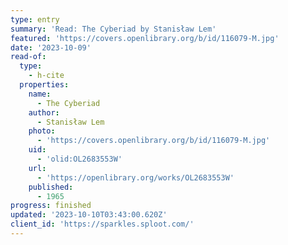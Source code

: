 ```yaml
---
type: entry
summary: 'Read: The Cyberiad by Stanisław Lem'
featured: 'https://covers.openlibrary.org/b/id/116079-M.jpg'
date: '2023-10-09'
read-of:
  type:
    - h-cite
  properties:
    name:
      - The Cyberiad
    author:
      - Stanisław Lem
    photo:
      - 'https://covers.openlibrary.org/b/id/116079-M.jpg'
    uid:
      - 'olid:OL2683553W'
    url:
      - 'https://openlibrary.org/works/OL2683553W'
    published:
      - 1965
progress: finished
updated: '2023-10-10T03:43:00.620Z'
client_id: 'https://sparkles.sploot.com/'
---
```


